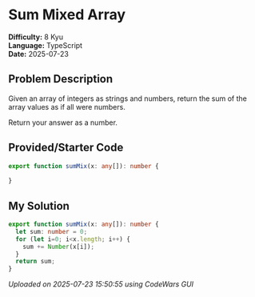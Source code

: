 # Sum Mixed Array

**Difficulty:** 8 Kyu  
**Language:** TypeScript  
**Date:** 2025-07-23

## Problem Description

Given an array of integers as strings and numbers, return the sum of the array values as if all were numbers.

Return your answer as a number.

## Provided/Starter Code

```typescript
export function sumMix(x: any[]): number {
  
}
```

## My Solution

```typescript
export function sumMix(x: any[]): number {
  let sum: number = 0;
  for (let i=0; i<x.length; i++) {
    sum += Number(x[i]);
  }
  return sum;
}
```

*Uploaded on 2025-07-23 15:50:55 using CodeWars GUI*
